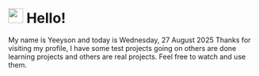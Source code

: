  <h1>
    <img src="https://emojis.slackmojis.com/emojis/images/1643510097/45343/hi.gif?1643510097" width="30"/> 
    Hello!
 </h1>
 <p>
    My name is Yeeyson and today is Wednesday, 27 August 2025
    Thanks for visiting my profile, I have some test projects going on others are done learning projects and others are real projects.
    Feel free to watch and use them.
 </p>